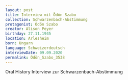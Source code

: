 ```yaml
---
layout: post
title: Interview mit Ödön Szabo
collection: Schwarzenbach-Abstimmung
protagonist: Ödön Szabo
creator: Alison Peyer
birthday: 27.11.1945
location: Arlesheim
born: Ungarn
language: Schweizerdeutsch
interviewDate: 09.09.2020
permalink: Ödön_Szabo_3538
---
```

Oral History Interview zur Schwarzenbach-Abstimmung